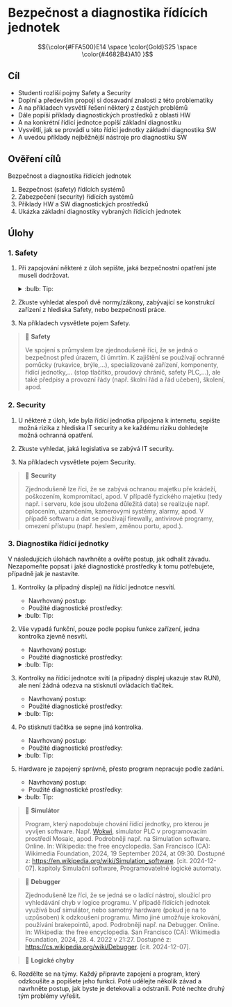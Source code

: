 [Co dodělat ]: #
[nic ]: #


# Bezpečnost a diagnostika řídících jednotek

$${\color{#FFA500}E14 \space \color{Gold}S25 \space \color{#4682B4}A10 }$$

## Cíl
-   Studenti rozliší pojmy Safety a Security
-   Doplní a především propojí si dosavadní znalosti z této problematiky
-   A na příkladech vysvětlí řešení některý z častých problémů
-   Dále popíší příklady diagnostických prostředků z oblasti HW
-   A na konkrétní řídící jednotce popíší základní diagnostiku
-   Vysvětlí, jak se provádí u této řídící jednotky základní diagnostika SW
-   A uvedou příklady nejběžnější nástroje pro diagnostiku SW

## Ověření cílů

Bezpečnost a diagnostika řídících jednotek

1. Bezpečnost (safety) řídících systémů
2. Zabezpečení (security) řídících systémů
3. Příklady HW a SW diagnostických prostředků
4. Ukázka základní diagnostiky vybraných řídících jednotek

## Úlohy

### 1. Safety

1. Při zapojování některé z úloh sepište, jaká bezpečnostní opatření jste museli dodržovat.

    <details>
        <summary> :bulb: Tip: </summary>
            Zaměřte se na bezpečnost práce v elektrotechnice.
    </details>

2. Zkuste vyhledat alespoň dvě normy/zákony, zabývající se konstrukcí zařízení z hlediska Safety, nebo bezpečností práce.

3. Na příkladech vysvětlete pojem Safety.

> :key: **Safety**
>
> Ve spojení s průmyslem lze zjednodušeně říci, že se jedná o bezpečnost před úrazem, či úmrtím.
  K zajištění se používají ochranné pomůcky (rukavice, brýle,...), specializované zařízení, komponenty, řídící jednotky,... (stop tlačítko, proudový chránič, safety PLC,...), ale také předpisy a provozní řády (např. školní řád a řád učeben), školení, apod.

### 2. Security

1. U některé z úloh, kde byla řídící jednotka připojena k internetu, sepište možná rizika z hlediska IT security a ke každému riziku dohledejte možná ochranná opatření.

2. Zkuste vyhledat, jaká legislativa se zabývá IT security.

3. Na příkladech vysvětlete pojem Security.

> :key: **Security**
>
> Zjednodušeně lze říci, že se zabývá ochranou majetku pře krádeží, poškozením, kompromitací, apod. V případě fyzického majetku (tedy např. i serveru, kde jsou uložena důležitá data) se realizuje např. oplocením, uzamčením, kamerovými systémy, alarmy, apod. V případě softwaru a dat se používají firewally, antivirové programy, omezení přístupu (např. heslem, změnou portu, apod.).


### 3. Diagnostika řídící jednotky

V následujících úlohách navrhněte a ověřte postup, jak odhalit závadu. Nezapomeňte popsat i jaké diagnostické prostředky k tomu potřebujete, případně jak je nastavíte.

1. Kontrolky (a případný displej) na řídící jednotce nesvítí.
    - Navrhovaný postup:
    - Použité diagnostické prostředky:
    <details>
        <summary> :bulb: Tip: </summary>
        Zkontrolujte napájení. 
    </details>

2. Vše vypadá funkční, pouze podle popisu funkce zařízení, jedna kontrolka zjevně nesvítí.
    - Navrhovaný postup:
    - Použité diagnostické prostředky:
    <details>
        <summary> :bulb: Tip: </summary> 
        Zkontrolujte přívodní vodiče. 
    </details>

3. Kontrolky na řídící jednotce svítí (a případný displej ukazuje stav RUN), ale není žádná odezva na stisknutí ovládacích tlačítek.
    - Navrhovaný postup:
    - Použité diagnostické prostředky:
    <details>
        <summary> :bulb: Tip: </summary>
        Zkontrolujte zapojení a nastavení tlačítek. Často jsou tlačítka zapojena na společnou zem, tou je možné začít. 
    </details>

4. Po stisknutí tlačítka se sepne jiná kontrolka.
    - Navrhovaný postup:
    - Použité diagnostické prostředky:
    <details>
        <summary> :bulb: Tip: </summary> 
        Buď jsou prohozené v zapojení, nebo v programu. 
    </details>

5. Hardware je zapojený správně, přesto program nepracuje podle zadání.
    - Navrhovaný postup:
    - Použité diagnostické prostředky:
    <details>
        <summary> :bulb: Tip: </summary>
        Použijte softwarové ladící nástroje (debugger/krokování programu). Nejprve však rozhodněte, zda lze program ladit přímo na hardwaru, nebo v simulátoru.  
    </details>

> :key: **Simulátor**
>
> Program, který napodobuje chování řídící jednotky, pro kterou je vyvíjen software.
> Např. <a href="www.wokwi.com">Wokwi</a>, simulator PLC v programovacím prostředí Mosaic, apod.
> Podrobněji např. na 
> Simulation software. Online. In: Wikipedia: the free encyclopedia. San Francisco (CA): Wikimedia Foundation, 2024, 19 September 2024, at 09:30. Dostupné z: <a href="https://en.wikipedia.org/wiki/Simulation_software">https://en.wikipedia.org/wiki/Simulation_software</a>. [cit. 2024-12-07].
> kapitoly Simulační software, Programovatelné logické automaty.
</details>

> :key: **Debugger**
>
> Zjednodušeně lze říci, že se jedná se o ladící nástroj, sloužící pro vyhledávání chyb v logice programu. V případě řídících jednotek využívá buď simulátor, nebo samotný hardware (pokud je na to uzpůsoben) k odzkoušení programu. Mimo jiné umožňuje krokování, používání brakepointů, apod.
> Podrobněji např. na 
> Debugger. Online. In: Wikipedia: the free encyclopedia. San Francisco (CA): Wikimedia Foundation, 2024, 28. 4. 2022 v 21:27. Dostupné z: <a href="https://cs.wikipedia.org/wiki/Debugger">https://cs.wikipedia.org/wiki/Debugger</a>. [cit. 2024-12-07].

> :key: **Logické chyby**
>

6. Rozdělte se na týmy. Každý připravte zapojení a program, který odzkoušíte a popíšete jeho funkci. Poté udělejte několik závad a navrhněte postup, jak byste je detekovali a odstranili. Poté nechte druhý tým problémy vyřešit.





